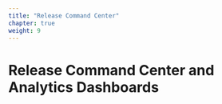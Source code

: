 ```yaml
---
title: "Release Command Center"
chapter: true
weight: 9
---
```


# Release Command Center and Analytics Dashboards

